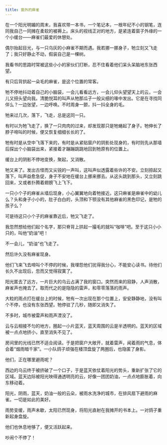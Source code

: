 ```yaml
---
title: 窗外的麻雀
---
```


在一个阳光明媚的周末，我喜欢带一本书，一个笔记本，一根年纪不小的钢笔，连同我自己一同摊在柔软的被褥上。床头的视线正对的地方，是紧连着窗子外缘的一个小缓台——麻雀们最爱的休憩处。

偶尔抬起目光，与一只乌灰的小麻雀不期而遇。我若挪一挪身子，牠立刻又飞走了；我只好静止不动，假装自己是一棵树。

我看书的思路时常被这些小小的家伙们打断，忍不住看着他们呆头呆脑地东张西望。

有只后背拱起一朵毛的麻雀，是这个位置的常客。

牠不停地抖动着自己的小脑袋，一会儿看看远方，一会儿仰头望望天上的云，一会儿又扭头望向我。清脆悦耳的叫声从牠那瓜子一般尖细的喙中发出。它是在寻找同伴么？一边张望，一边呼唤。不时周身一颤，抖一抖全身的毛。

牠来过几次，落下，飞走，总是这同一只。

有时以为牠飞走了，换了一只肉肉的过来，却发现那只是牠蜷起了身子。牠伸长了脖子啼叫的时候，便又恢复细细长长的了。

牠有时是从空中飞落下来的，有时是从紧贴窗户的阴影处现身的，有时则先从那墙后探出个小脑袋出来，紧接着才蹦蹦跳跳地回到牠原有的位置上。

缓台上的阴影不停地变换，聚起，又消散。

牠又来了。发出古怪而又尖锐的一声叫，这叫声似透露着些许的不安。立刻掠起又落下，叫声益愈急促，身子不安地在缓台上挪来挪去。从这头跳到那头，又立刻跳回来，又或者扑腾着翅膀飞上飞下。

一只小个子的麻雀从墙后现身，小心翼翼地向着牠接近。这只麻雀是麻雀中的幼儿么？头和身子小小的，肚子白白的，头顶和下颚没有其他麻雀的黑色印记，是牠的孩子么？

可是待这只小个子的麻雀靠近后，牠又飞走了。

我忽然想给他们起个名字，那只脊背上拱起一撮毛的就叫“咖啡”吧。至于这只小小只的，叫他“奶油”吧！

不一会儿，“奶油”也飞走了。

然后许久没有麻雀现身。

他们飞来飞去啼叫个不停的时候，我埋怨他们扰得我分心，不能安心读书。待他们长久不出现后，忽而又觉得寂寞了。

阳光匿去了远方，一片巨大的乌云占满了我的窗口。突然而来的寂静，人声消散，麻雀声也掩去了。取而代之的是隐隐的雷声，和零零落落的雨声。

大粒的雨点打在缓台上的时候，牠有一次出现在那个位置上，安安静静地，没有叫个不停，也没有东张西望。牠停驻了几秒，随即又消失了。

不多时，城市被雷声和雨声湮没了。

云与云相接不匀的地方，圈起一小片蓝天，蓝天周围的云是半透明的。蓝天的区域被一点点地挤小，直至消失不见了。

房间里的光线已然不适合阅读。于是把窗户大敞开，就着雷声，闻着雨的气息，体会着“烟雨暗千家”。一小队鸽子顽强在楼顶盘旋了两圈后，也隐匿了身影。

他们，正在哪里避雨呢？

西边的乌云终于被挤破了一个口子，于是蓝天依仗着阳光的势头，重新扩张了它的区域。蓝天边际被阳光映得通透明亮的云，好像一团团奶油，一点点地膨胀着，向东移动着。

阳光，阴雨，蓝天，奶油一般的云朵，被雨水洗净的城市，在排风扇下避雨的麻雀。一切是如此的美好。

雨势变缓，雨声未歇，太阳已然现身，将阳光直射在我摊开的书本上。一对鸽子重新起身盘旋。

他们也休息地够了，便又活跃起来。

吵闹个不停了！
